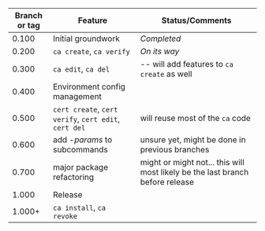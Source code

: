 | Branch or tag | Feature                                                | Status/Comments                                                               |
|---------------|--------------------------------------------------------|-------------------------------------------------------------------------------|
| 0.100         | Initial groundwork                                     | *Completed*                                                                   |
| 0.200         | `ca create`, `ca verify`                               | *On its way*                                                                  |
| 0.300         | `ca edit`, `ca del`                                    | -- will add features to `ca create` as well                                   |
| 0.400         | Environment config management                          |                                                                               |
| 0.500         | `cert create`, `cert verify`, `cert edit`, `cert del`  | will reuse most of the `ca` code                                              |
| 0.600         | add -*params* to subcommands                           | unsure yet, might be done in previous branches                                |
| 0.700         | major package refactoring                              | might or might not... this will most likely be the last branch before release |
| 1.000         | Release                                                |
| 1.000+        | `ca install`, `ca revoke`                              |



